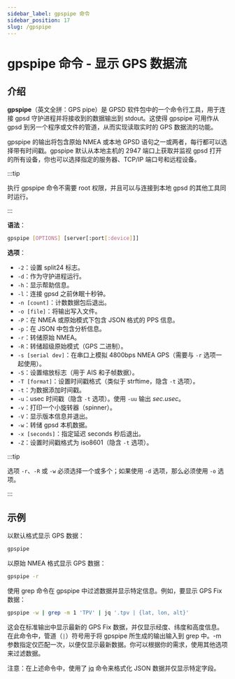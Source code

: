 ```yaml
---
sidebar_label: gpspipe 命令
sidebar_position: 17
slug: /gpspipe
---
```


# gpspipe 命令 - 显示 GPS 数据流



## 介绍

**gpspipe**（英文全拼：GPS pipe）是 GPSD 软件包中的一个命令行工具，用于连接 gpsd 守护进程并将接收到的数据输出到 stdout。这使得 gpspipe 可用作从 gpsd 到另一个程序或文件的管道，从而实现读取实时的 GPS 数据流的功能。

gpspipe 的输出将包含原始 NMEA 或本地 GPSD 语句之一或两者，每行都可以选择带有时间戳。gpspipe 默认从本地主机的 2947 端口上获取并监视 gpsd 打开的所有设备，你也可以选择指定的服务器、TCP/IP 端口号和远程设备。

:::tip

执行 gpspipe 命令不需要 root 权限，并且可以与连接到本地 gpsd 的其他工具同时运行。

:::

**语法**：

```bash
gpspipe [OPTIONS] [server[:port[:device]]]
```

**选项**：

- `-2`：设置 split24 标志。
- `-d`：作为守护进程运行。
- `-h`：显示帮助信息。
- `-l`：连接 gpsd 之前休眠十秒钟。
- `-n [count]`：计数数据包后退出。
- `-o [file]`：将输出写入文件。
- `-P`：在 NMEA 或原始模式下包含 JSON 格式的 PPS 信息。
- `-p`：在 JSON 中包含分析信息。
- `-r`：转储原始 NMEA。
- `-R`：转储超级原始模式（GPS 二进制）。
- `-s [serial dev]`：在串口上模拟 4800bps NMEA GPS（需要与 `-r` 选项一起使用）。
- `-S`：设置缩放标志（用于 AIS 和子帧数据）。
- `-T [format]`：设置时间戳格式（类似于 strftime，隐含 `-t` 选项）。
- `-t`：为数据添加时间戳。
- `-u`：usec 时间戳（隐含 `-t` 选项）。使用 `-uu` 输出 *sec.usec*。
- `-v`：打印一个小旋转器（spinner）。
- `-V`：显示版本信息并退出。
- `-w`：转储 gpsd 本机数据。
- `-x [seconds]`：指定延迟 seconds 秒后退出。
- `-Z`：设置时间戳格式为 iso8601（隐含 `-t` 选项）。

:::tip

选项 `-r`、`-R` 或 `-w` 必须选择一个或多个；如果使用 `-d` 选项，那么必须使用 `-o` 选项。

:::



## 示例

以默认格式显示 GPS 数据：

```bash
gpspipe
```

以原始 NMEA 格式显示 GPS 数据：

```bash
gpspipe -r
```

使用 grep 命令在 gpspipe 中过滤数据并显示特定信息。例如，要显示 GPS Fix 数据：

```bash
gpspipe -w | grep -m 1 'TPV' | jq '.tpv | {lat, lon, alt}'
```

这会在标准输出中显示最新的 GPS Fix 数据，并仅显示经度、纬度和高度信息。在此命令中，管道（`|`）符号用于将 gpspipe 所生成的输出输入到 grep 中。-m 参数指定仅匹配一次，以便仅显示最新数据。你可以根据你的需求，使用其他选项来过滤数据。

注意：在上述命令中，使用了 [jq](/linux-command/jq) 命令来格式化 JSON 数据并仅显示特定字段。

